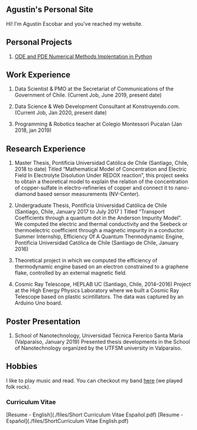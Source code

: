 ## Agustin's Personal Site

Hi! I'm Agustín Escobar and you've reached my website.

## Personal Projects

1. [ODE and PDE Numerical Methods Implentation in Python](https://github.com/atescobar/NumericMethods/tree/master/NumericalMethods)

## Work Experience

1. Data Scientist & PMO at the Secretariat of Communications of the Government of Chile. (Current Job, June 2019, present date)

2. Data Science & Web Development Consultant at Konstruyendo.com. (Current Job, Jan 2020, present date)

3. Programming & Robotics teacher at Colegio Montessori Pucalan (Jan 2018, jan 2019)

## Research Experience

1. Master Thesis, Pontificia Universidad Católica de Chile (Santiago, Chile, 2018 to date)
Titled “Mathematical Model of Concentration and Electric Field In Electrolyte Disolution Under REDOX reaction”, this project seeks to obtain a theoretical model to explain the relation of the concentration of copper-sulfate in electro-refineries of copper and connect it to nano-diamond based sensor measurements (NV-Center).

2. Undergraduate Thesis, Pontificia Universidad Católica de Chile (Santiago,  Chile, January 2017 to July 2017 )
Titled “Transport Coefficients through a quantum dot in the Anderson Impurity Model”. We computed the electric and thermal conductivity and the Seebeck or thermoelectric coefficient through a magnetic impurity in a conductor.
Summer Internship, Efficiency Of A Quantum Thermodynamic Engine, Pontificia Universidad Católica de Chile (Santiago de Chile, January 2016)

3. Theoretical project in which we computed the efficiency of thermodynamic engine based on an electron constrained to a graphene flake, controlled by an external magnetic field.

4. Cosmic Ray Telescope, HEPLAB UC (Santiago, Chile, 2014–2016)
Project at the High Energy Physics Laboratory where we built a Cosmic Ray Telescope based on plastic scintillators. The data was captured by an Arduino Uno board.

## Poster Presentation

1. School of Nanotechnology, Universidad Técnica Fereríco Santa María (Valparaíso, January 2019)
Presented thesis developments in the School of Nanotechnology organized by the UTFSM university in Valparaíso.


## Hobbies

I like to play music and read. You can checkout my band [here](https://open.spotify.com/artist/5Fy0G9AIgJIGVn3mW8a1lW?si=pKVbaqq-QLqCo58cBFyR3A) (we played folk rock).

### Curriculum Vitae

[Resume - English](./files/Short Curriculum Vitae Español.pdf)
[Resume - Español](./files/ShortCurriculum Vitae English.pdf)
